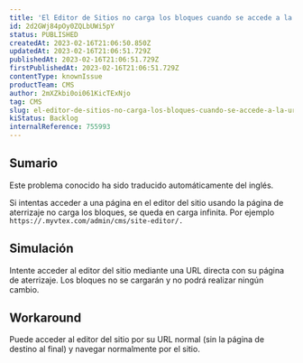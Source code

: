 ```yaml
---
title: 'El Editor de Sitios no carga los bloques cuando se accede a la URL de la ruta de aterrizaje'
id: 2d2GWj84pOy0ZQLbUWi5pY
status: PUBLISHED
createdAt: 2023-02-16T21:06:50.850Z
updatedAt: 2023-02-16T21:06:51.729Z
publishedAt: 2023-02-16T21:06:51.729Z
firstPublishedAt: 2023-02-16T21:06:51.729Z
contentType: knownIssue
productTeam: CMS
author: 2mXZkbi0oi061KicTExNjo
tag: CMS
slug: el-editor-de-sitios-no-carga-los-bloques-cuando-se-accede-a-la-url-de-la-ruta-de-aterrizaje
kiStatus: Backlog
internalReference: 755993
---
```


## Sumario

<div class="alert alert-info">
  <p>Este problema conocido ha sido traducido automáticamente del inglés.</p>
</div>


Si intentas acceder a una página en el editor del sitio usando la página de aterrizaje no carga los bloques, se queda en carga infinita. Por ejemplo `https://.myvtex.com/admin/cms/site-editor/.`


##

## Simulación


Intente acceder al editor del sitio mediante una URL directa con su página de aterrizaje. Los bloques no se cargarán y no podrá realizar ningún cambio.



## Workaround


Puede acceder al editor del sitio por su URL normal (sin la página de destino al final) y navegar normalmente por el sitio.





